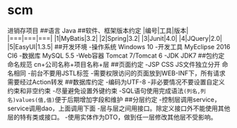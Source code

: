 # scm
进销存项目
##语言
Java
##软件、框架版本约定
|编号|工具|版本|
|===|===|===|
|1|MyBatis|3.2|
|2|Spring|3.2|
|3|Junit|4.0|
|4|JQuery|2.0|
|5|EasyUI|1.3.5|
##开发环境
-操作系统  Windows 10
-开发工具 MyEclipse 2016 CI6
-数据库 MySQL 5.5
-Web容器 Tomcat 7/Tomcat 6
-JDK JDK7
##包约定
命名规范 cn+公司名称+项目名称+层
##页面约定
-JSP CSS JS文件独立分开 命名相同
-前台不要用JSTL标签
-需要权限访问的页面放到WEB-INF下，所有请求需要经过Action转发
##数据库约定
-编码为UTF-8
-非必要情况不要设置自定义约束和非空约束
-尽量避免设置外键约束
-SQL语句使用完成语法`(列名,列名)values(值,值)`便于后期增加字段和维护
##分层约定
-控制层调用service，service调用dao，上面调用下面
-层与层之间用接口。除定义接口外不能使用其他层的特有类或接口。
-使用实体作为DTO，做到任一层修改其他层不受影响。
